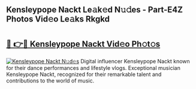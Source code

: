 ## Kensleypope Nackt Le𝚊k𝚎d N𝚞𝚍es - Part-E4Z Photos Vid𝚎o Le𝚊ks Rkgkd

# <h2><a href="http://fb6p4c.evod.top/?m=Kensleypope+Nackt">🔗 👉🔴 Kensleypope Nackt Vid𝚎o Ph𝚘t𝚘s</a></h2>

[![Kensleypope Nackt N𝚞d𝚎s](https://i.imgur.com/8V9OHl7.gif)](http://fb6p4c.evod.top/?m=Kensleypope+Nackt)
Digital influencer Kensleypope Nackt known for their dance performances and lifestyle vlogs. Exceptional musician Kensleypope Nackt, recognized for their remarkable talent and contributions to the world of music. 
